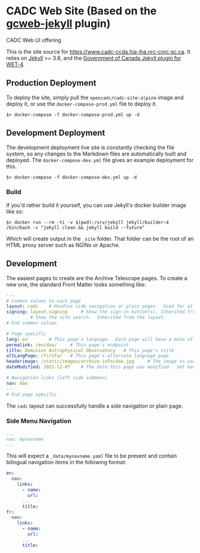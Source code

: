 # CADC Web Site (Based on the [gcweb-jekyll](https://github.com/wet-boew-gcweb-jekyll) plugin)
CADC Web UI offering

This is the site source for https://www.cadc-ccda.hia-iha.nrc-cnrc.gc.ca.  It relies on [Jekyll](https://jekyll.org) >= 3.8, and the [Government of Canada Jekyll plugin for WET-4](https://github.com/wet-boew/gcweb-jekyll).

## Production Deployment

To deploy the site, simply pull the `opencadc/cadc-site:alpine` image and deploy it, or use the `docker-compose-prod.yml` file to deploy it.

`$> docker-compose -f docker-compose-prod.yml up -d`

## Development Deployment

The development deployment live site is constantly checking the file system, so any changes to the Markdown files are automatically built and deployed.   The `docker-compose-dev.yml` file gives an example
deployment for this.

`$> docker-compose -f docker-compose-dev.yml up -d`

### Build

If you'd rather build it yourself, you can use Jekyll's docker builder image like so:

`$> docker run --rm -ti -v $(pwd):/srv/jekyll jekyll/builder:4 /bin/bash -c "jekyll clean && jekyll build --future"`

Which will create output in the `_site` folder.  That folder can be the root of an HTML proxy server such as NGINx or Apache.

## Development

The easiest pages to create are the Archive Telescope pages.  To create a new one, the standard Front Matter looks something like:

```yaml
---
# Common values to each page
layout: cadc    # Handles side navigation or plain pages.  Used for all pages in the CADC site.
signing: layout.signing     # Show the sign-in button(s). Inherited from the layout.
         # Show the site search.  Inherited from the layout.
# End common values

# Page specific
lang: en        # This page's language.  Each page will have a mate of the other language (en, fr)
permalink: /en/dao/     # This page's endpoint
title: Dominion Astrophysical Observatory   # This page's title
altLangPage: /fr/ofa/   # This page's alternate language page
headerimage: /static/images/archive-info/dao.jpg     # The image to use in the archive page's header.  [OPTIONAL]
dateModified: 2021-12-07    # The date this page was modified.  Set manually.

# Navigation links (left side submenu)
nav: dao
---
# End page specific
```

The `cadc` layout can successfully handle a side navigation or plain page.

### Side Menu Navigation
```yaml
...
nav: mynavname
...
```

This will expect a `_data/mynavname.yaml` file to be present and contain bilingual navigation items in the following format:

```yaml
en:
  nav:
    links:
      - name:
        url:
      ...
      title:
fr:
  nav:
    links:
      - name:
        url:
      ...
      title:
```
